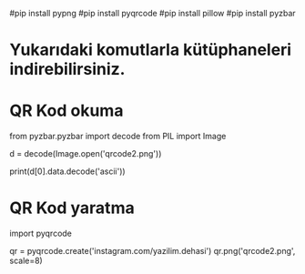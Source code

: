 #pip install pypng
#pip install pyqrcode
#pip install pillow
#pip install pyzbar

# Yukarıdaki komutlarla kütüphaneleri indirebilirsiniz.

# QR Kod okuma
from pyzbar.pyzbar import decode
from PIL import Image

d = decode(Image.open('qrcode2.png'))

print(d[0].data.decode('ascii'))



# QR Kod yaratma
import pyqrcode

qr = pyqrcode.create('instagram.com/yazilim.dehasi')
qr.png('qrcode2.png', scale=8)
